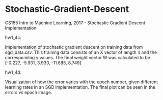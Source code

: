 # Stochastic-Gradient-Descent
CS155 Intro to Machine Learning, 2017 - Stochastic Gradient Descent Implementation

hw1_4c:

Implementation of stochastic gradient descent on training data from sgd_data.csv. This training data consists of an X vector of length 4 and the corresponding y values. The final weight vector W was calculated to be [-0.227, -5.931, 3.930, -11.685, 8.749]

hw1_4d: 

Visualization of how the error varies with the epoch number, given different learning rates in an SGD implememtation. The final plot can be seen in the errors vs epoch image.

